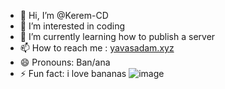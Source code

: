 - 👋 Hi, I’m @Kerem-CD
- 👀 I’m interested in coding
- 🌱 I’m currently learning how to publish a server
- 📫 How to reach me : [yavasadam.xyz](https://yavasadam.xyz)
- 😄 Pronouns: Ban/ana
- ⚡ Fun fact: i love bananas
![image](https://art.pixilart.com/16c3630a9147a08.gif)
